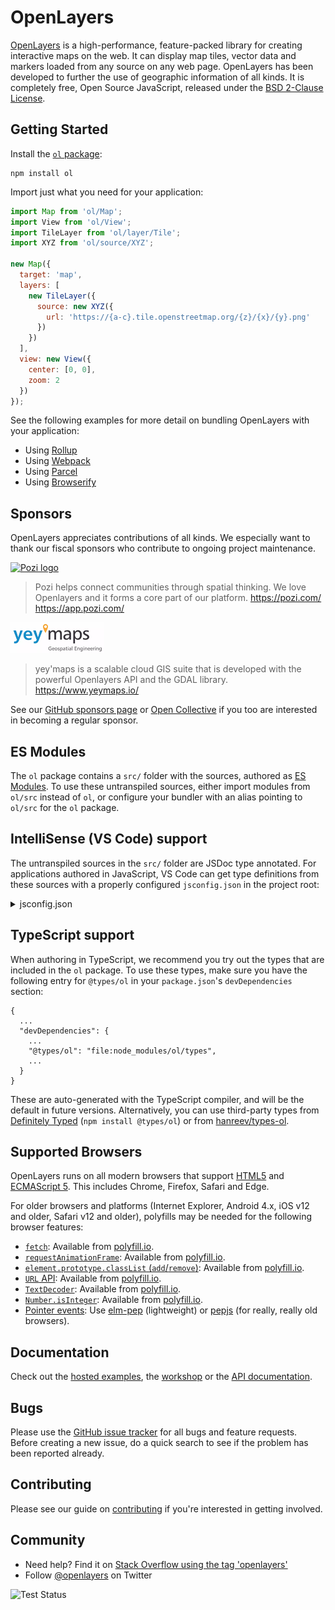 # OpenLayers

[OpenLayers](https://openlayers.org/) is a high-performance, feature-packed library for creating interactive maps on the web. It can display map tiles, vector data and markers loaded from any source on any web page. OpenLayers has been developed to further the use of geographic information of all kinds. It is completely free, Open Source JavaScript, released under the [BSD 2-Clause License](https://opensource.org/licenses/BSD-2-Clause).

## Getting Started

Install the [`ol` package](https://www.npmjs.com/package/ol):

```
npm install ol
```

Import just what you need for your application:

```js
import Map from 'ol/Map';
import View from 'ol/View';
import TileLayer from 'ol/layer/Tile';
import XYZ from 'ol/source/XYZ';

new Map({
  target: 'map',
  layers: [
    new TileLayer({
      source: new XYZ({
        url: 'https://{a-c}.tile.openstreetmap.org/{z}/{x}/{y}.png'
      })
    })
  ],
  view: new View({
    center: [0, 0],
    zoom: 2
  })
});
```

See the following examples for more detail on bundling OpenLayers with your application:

 * Using [Rollup](https://github.com/openlayers/ol-rollup)
 * Using [Webpack](https://github.com/openlayers/ol-webpack)
 * Using [Parcel](https://github.com/openlayers/ol-parcel)
 * Using [Browserify](https://github.com/openlayers/ol-browserify)

## Sponsors

OpenLayers appreciates contributions of all kinds.  We especially want to thank our fiscal sponsors who contribute to ongoing project maintenance.

[![Pozi logo](./sponsor-logos/pozi.png)](https://pozi.com/)

> Pozi helps connect communities through spatial thinking.
> We love Openlayers and it forms a core part of our platform.
> https://pozi.com/ https://app.pozi.com/

[![yey'maps logo](./sponsor-logos/yeymaps.png)](https://www.yeymaps.io/)

> yey'maps is a scalable cloud GIS suite that is developed with the
> powerful Openlayers API and the GDAL library.
> https://www.yeymaps.io/

See our [GitHub sponsors page](https://github.com/sponsors/openlayers) or [Open Collective](https://opencollective.com/openlayers/contribute/sponsors-214/checkout) if you too are interested in becoming a regular sponsor.

## ES Modules

The `ol` package contains a `src/` folder with the sources, authored as [ES Modules](https://developer.mozilla.org/en-US/docs/Web/JavaScript/Guide/Modules). To use these untranspiled sources, either import modules from `ol/src` instead of `ol`, or configure your bundler with an alias pointing to `ol/src` for the `ol` package.

## IntelliSense (VS Code) support

The untranspiled sources in the `src/` folder are JSDoc type annotated. For applications authored in JavaScript, VS Code can get type definitions from these sources with a properly configured `jsconfig.json` in the project root:

<details><summary>jsconfig.json</summary>

```json
{
  "compilerOptions": {
    "checkJs": true,
    "baseUrl": "./",
    "paths": {
      "ol": ["node_modules/ol/src"],
      "ol/*": ["node_modules/ol/src/*"]
    }
  },
  "include": [
    "**/*.js",
    "node_modules/ol/**/*.js"
  ],
  "typeAcquisition": {
    "exclude": ["ol"]
  }
}
```
</details>

## TypeScript support

When authoring in TypeScript, we recommend you try out the types that are included in the `ol` package. To use these types, make sure you have the following entry for `@types/ol` in your `package.json`'s `devDependencies` section:
```
{
  ...
  "devDependencies": {
    ...
    "@types/ol": "file:node_modules/ol/types",
    ...
  }
}
```
These are auto-generated with the TypeScript compiler, and will be the default in future versions. Alternatively, you can use third-party types from [Definitely Typed](https://definitelytyped.org) (`npm install @types/ol`) or from [hanreev/types-ol](https://github.com/hanreev/types-ol).

## Supported Browsers

OpenLayers runs on all modern browsers that support [HTML5](https://html.spec.whatwg.org/multipage/) and [ECMAScript 5](https://262.ecma-international.org/5.1/). This includes Chrome, Firefox, Safari and Edge.

For older browsers and platforms (Internet Explorer, Android 4.x, iOS v12 and older, Safari v12 and older), polyfills may be needed for the following browser features:

* [`fetch`](https://caniuse.com/fetch): Available from [polyfill.io](https://polyfill.io/).
* [`requestAnimationFrame`](https://caniuse.com/requestanimationframe): Available from [polyfill.io](https://polyfill.io/).
* [`element.prototype.classList` (`add`/`remove`)](https://caniuse.com/classlist): Available from [polyfill.io](https://polyfill.io/).
* [`URL` API](https://caniuse.com/url): Available from [polyfill.io](https://polyfill.io/).
* [`TextDecoder`](https://caniuse.com/textencoder): Available from [polyfill.io](https://polyfill.io/).
* [`Number.isInteger`](https://caniuse.com/isInteger): Available from [polyfill.io](https://polyfill.io/).
* [Pointer events](https://caniuse.com/pointer): Use [elm-pep](https://npmjs.com/package/elm-pep) (lightweight) or [pepjs](https://npmjs.com/package/pepjs) (for really, really old browsers).

## Documentation

Check out the [hosted examples](https://openlayers.org/en/latest/examples/), the [workshop](https://openlayers.org/workshop/) or the [API documentation](https://openlayers.org/en/latest/apidoc/).

## Bugs

Please use the [GitHub issue tracker](https://github.com/openlayers/openlayers/issues) for all bugs and feature requests. Before creating a new issue, do a quick search to see if the problem has been reported already.

## Contributing

Please see our guide on [contributing](CONTRIBUTING.md) if you're interested in getting involved.

## Community

- Need help? Find it on [Stack Overflow using the tag 'openlayers'](https://stackoverflow.com/questions/tagged/openlayers)
- Follow [@openlayers](https://twitter.com/openlayers) on Twitter

![Test Status](https://github.com/openlayers/openlayers/workflows/Test/badge.svg)
